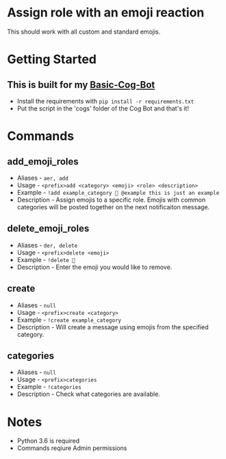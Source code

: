 # Assign role with an emoji reaction

This should work with all custom and standard emojis.

# Getting Started
## This is built for my [Basic-Cog-Bot](https://github.com/stroupbslayen/Basic-Cog-Bot)
- Install the requirements with `pip install -r requirements.txt`
- Put the script in the 'cogs' folder of the Cog Bot and that's it!

# Commands
## add_emoji_roles
- Aliases - `aer, add`
- Usage - `<prefix>add <category> <emoji> <role> <description>`
- Example - `!add example_category 👿 @example this is just an example`
- Description - Assign emojis to a specific role. Emojis with common categories will be posted together on the next notificaiton message.

## delete_emoji_roles
- Aliases - `der, delete`
- Usage - `<prefix>delete <emoji>`
- Example - `!delete 👿`
- Description - Enter the emoji you would like to remove.

## create
- Aliases - `null`
- Usage - `<prefix>create <category>`
- Example - `!create example_category`
- Description - Will create a message using emojis from the specified category. 

## categories
- Aliases - `null`
- Usage - `<prefix>categories`
- Example - `!categories`
- Description - Check what categories are available.


# Notes
- Python 3.6 is required
- Commands reqiure Admin permissions
